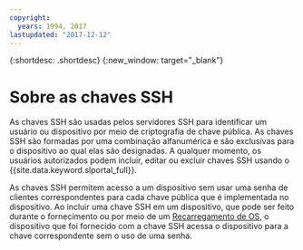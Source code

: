 ```yaml
---
copyright:
  years: 1994, 2017
lastupdated: "2017-12-12"
---
```


{:shortdesc: .shortdesc}
{:new_window: target="_blank"}

# Sobre as chaves SSH 

As chaves SSH são usadas pelos servidores SSH para identificar um usuário ou dispositivo por meio de
criptografia de chave pública. As chaves SSH são formadas por uma combinação alfanumérica e são exclusivas
para o dispositivo ao qual elas são designadas. A qualquer momento, os usuários autorizados podem incluir,
editar ou excluir chaves SSH usando o {{site.data.keyword.slportal_full}}.

As chaves SSH permitem acesso a um dispositivo sem usar uma senha de clientes correspondentes para cada
chave pública que é implementada no dispositivo. Ao incluir uma chave SSH em um dispositivo, que pode ser
feito durante o fornecimento ou por meio de um [Recarregamento de
OS](../software/vsi_reload_os.html), o dispositivo que foi fornecido com a chave SSH acessa o dispositivo para a chave correspondente
sem o uso de uma senha.
